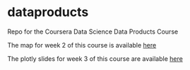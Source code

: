 # dataproducts
Repo for the Coursera Data Science Data Products Course

The map for week 2 of this course is available [here](https://mirrorspider.github.io/dataproducts/CapgeminiBuildings.html)

The plotly slides for week 3 of this course are available [here](https://mirrorspider.github.io/dataproducts/PlotlyDemo.html)
